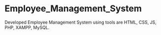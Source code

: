 # Employee_Management_System
Developed Employee Management System using tools are HTML, CSS, JS, PHP, XAMPP, MySQL.
